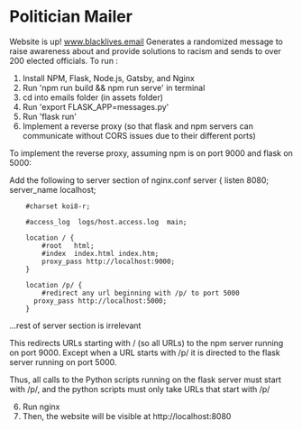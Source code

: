# Politician Mailer

Website is up! www.blacklives.email
Generates a randomized message to raise awareness about and provide solutions to racism and sends to over 200 elected officials. 
To run : 

1. Install NPM, Flask, Node.js, Gatsby, and Nginx 
2. Run 'npm run build && npm run serve' in terminal
3. cd into emails folder (in assets folder)
4. Run 'export FLASK_APP=messages.py'
5. Run 'flask run'
6. Implement a reverse proxy (so that flask and npm servers can communicate without CORS issues due to their different ports)

To implement the reverse proxy, 
assuming npm is on port 9000 and flask on 5000:

Add the following to server section of nginx.conf 
    server {
        listen       8080;
        server_name  localhost;

        #charset koi8-r;                                                                                                                                                                                                                      

        #access_log  logs/host.access.log  main;                                                                                                                                                                                              

        location / {
            #root   html;                                                                                                                                                                                                                     
            #index  index.html index.htm;                                                                                                                                                                                                     
            proxy_pass http://localhost:9000;
        }

        location /p/ {
            #redirect any url beginning with /p/ to port 5000                                                                                                                                                                                 
          proxy_pass http://localhost:5000;
        }
...rest of server section is irrelevant

This redirects URLs starting with / (so all URLs) to the npm server running on port 9000. Except when a URL starts with /p/ it is directed to the flask server running on port 5000. 

Thus, all calls to the Python scripts running on the flask server must start with /p/, and the python scripts must only take URLs that start with /p/

6. Run nginx
7. Then, the website will be visible at http://localhost:8080
